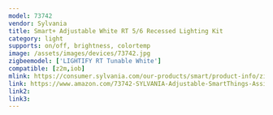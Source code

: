 ```yaml
---
model: 73742
vendor: Sylvania
title: Smart+ Adjustable White RT 5/6 Recessed Lighting Kit
category: light
supports: on/off, brightness, colortemp
image: /assets/images/devices/73742.jpg
zigbeemodel: ['LIGHTIFY RT Tunable White']
compatible: [z2m,iob]
mlink: https://consumer.sylvania.com/our-products/smart/product-info/zigbee/sylvania-smart-zigbee-adjustable-white-rt-56-recessed-lighting-kit/index.jsp
link: https://www.amazon.com/73742-SYLVANIA-Adjustable-SmartThings-Assistant/dp/B015KQ29JI
link2: 
link3: 
---
```

